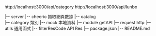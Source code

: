 http://localhost:3000/api/category
http://localhost:3000/api/lunbo


|-- server
    |-- cheerio 抓取網頁數據
        |-- catalog  
        |-- category 類別
    |-- mock 本地資料
    |-- module getAPI
    |-- request http
    |-- utils 通用函式
        |-- filterResCode API Res
    |-- package.json
    |-- README.md
